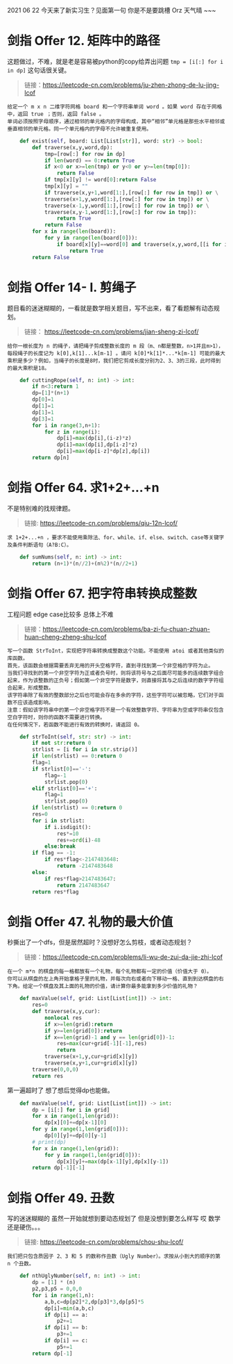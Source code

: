 2021 06 22 今天来了新实习生？见面第一句 你是不是要跳槽 Orz 天气晴 ~~~
# 剑指 Offer 12. 矩阵中的路径
这题做过，不难，就是老是容易被python的copy给弄出问题 `tmp = [i[:] for i in dp]` 这句话很关键。
> 链接：https://leetcode-cn.com/problems/ju-zhen-zhong-de-lu-jing-lcof

```
给定一个 m x n 二维字符网格 board 和一个字符串单词 word 。如果 word 存在于网格中，返回 true ；否则，返回 false 。
单词必须按照字母顺序，通过相邻的单元格内的字母构成，其中“相邻”单元格是那些水平相邻或垂直相邻的单元格。同一个单元格内的字母不允许被重复使用。
```
```py
    def exist(self, board: List[List[str]], word: str) -> bool:
        def traverse(x,y,word,dp):
            tmp=[row[:] for row in dp]
            if len(word) == 0:return True 
            if x<0 or x>=len(tmp) or y<0 or y>=len(tmp[0]):
                return False
            if tmp[x][y] != word[0]:return False
            tmp[x][y] = ""
            if traverse(x,y+1,word[1:],[row[:] for row in tmp]) or \
            traverse(x+1,y,word[1:],[row[:] for row in tmp]) or \
            traverse(x-1,y,word[1:],[row[:] for row in tmp]) or \
            traverse(x,y-1,word[1:],[row[:] for row in tmp]):
                return True 
            return False
        for x in range(len(board)):
            for y in range(len(board[0])):
                if board[x][y]==word[0] and traverse(x,y,word,[[i for i in z] for z in board]):
                    return True
        return False        
```
# 剑指 Offer 14- I. 剪绳子
题目看的迷迷糊糊的，一看就是数学相关题目，写不出来，看了看题解有动态规划。
> 链接： https://leetcode-cn.com/problems/jian-sheng-zi-lcof/
```
给你一根长度为 n 的绳子，请把绳子剪成整数长度的 m 段（m、n都是整数，n>1并且m>1），每段绳子的长度记为 k[0],k[1]...k[m-1] 。请问 k[0]*k[1]*...*k[m-1] 可能的最大乘积是多少？例如，当绳子的长度是8时，我们把它剪成长度分别为2、3、3的三段，此时得到的最大乘积是18。
```
```py
    def cuttingRope(self, n: int) -> int:
        if n<3:return 1
        dp=[1]*(n+1)
        dp[0]=1
        dp[1]=1
        dp[1]=1
        dp[3]=1
        for i in range(3,n+1):
            for z in range(i):
                dp[i]=max(dp[i],(i-z)*z)
                dp[i]=max(dp[i],dp[i-z]*z)
                dp[i]=max(dp[i-z]*dp[z],dp[i])
        return dp[n]
```
# 剑指 Offer 64. 求1+2+…+n
不是特别难的找规律题。
> 链接: https://leetcode-cn.com/problems/qiu-12n-lcof/
```
求 1+2+...+n ，要求不能使用乘除法、for、while、if、else、switch、case等关键字及条件判断语句（A?B:C）。
```
```py
    def sumNums(self, n: int) -> int:
        return (n+1)*(n//2)+(n%2)*(n//2+1)
```

# 剑指 Offer 67. 把字符串转换成整数
工程问题 edge case比较多 总体上不难
> 链接：https://leetcode-cn.com/problems/ba-zi-fu-chuan-zhuan-huan-cheng-zheng-shu-lcof
```
写一个函数 StrToInt，实现把字符串转换成整数这个功能。不能使用 atoi 或者其他类似的库函数。
首先，该函数会根据需要丢弃无用的开头空格字符，直到寻找到第一个非空格的字符为止。
当我们寻找到的第一个非空字符为正或者负号时，则将该符号与之后面尽可能多的连续数字组合起来，作为该整数的正负号；假如第一个非空字符是数字，则直接将其与之后连续的数字字符组合起来，形成整数。
该字符串除了有效的整数部分之后也可能会存在多余的字符，这些字符可以被忽略，它们对于函数不应该造成影响。
注意：假如该字符串中的第一个非空格字符不是一个有效整数字符、字符串为空或字符串仅包含空白字符时，则你的函数不需要进行转换。
在任何情况下，若函数不能进行有效的转换时，请返回 0。
```
```py
    def strToInt(self, str: str) -> int:
        if not str:return 0
        strlist = [i for i in str.strip()]
        if len(strlist) == 0:return 0
        flag=1
        if strlist[0]=='-':
            flag=-1
            strlist.pop(0)
        elif strlist[0]=='+':
            flag=1
            strlist.pop(0)
        if len(strlist) == 0:return 0
        res=0
        for i in strlist:
            if i.isdigit():
                res*=10
                res+=ord(i)-48
            else:break
        if flag == -1:
            if res*flag<-2147483648:
                return -2147483648
        else:
            if res*flag>2147483647:
                return 2147483647
        return res*flag
```
# 剑指 Offer 47. 礼物的最大价值
秒撕出了一个dfs，但是居然超时？没想好怎么剪枝，或者动态规划？
> 链接：https://leetcode-cn.com/problems/li-wu-de-zui-da-jie-zhi-lcof
```
在一个 m*n 的棋盘的每一格都放有一个礼物，每个礼物都有一定的价值（价值大于 0）。
你可以从棋盘的左上角开始拿格子里的礼物，并每次向右或者向下移动一格、直到到达棋盘的右下角。给定一个棋盘及其上面的礼物的价值，请计算你最多能拿到多少价值的礼物？
```
```py
    def maxValue(self, grid: List[List[int]]) -> int:
        res=0
        def traverse(x,y,cur):
            nonlocal res
            if x>=len(grid):return
            if y>=len(grid[0]):return
            if x==len(grid)-1 and y == len(grid[0])-1:
                res=max(cur+grid[-1][-1],res)
                return
            traverse(x+1,y,cur+grid[x][y])
            traverse(x,y+1,cur+grid[x][y])
        traverse(0,0,0)
        return res
```
第一遍超时了 想了想后觉得dp也能做。
```py
    def maxValue(self, grid: List[List[int]]) -> int:
        dp = [i[:] for i in grid]
        for x in range(1,len(grid)):
            dp[x][0]+=dp[x-1][0]
        for y in range(1,len(grid[0])):
            dp[0][y]+=dp[0][y-1]
        # print(dp)
        for x in range(1,len(grid)):
            for y in range(1,len(grid[0])):
                dp[x][y]+=max(dp[x-1][y],dp[x][y-1])
        return dp[-1][-1]
```
# 剑指 Offer 49. 丑数
写的迷迷糊糊的 虽然一开始就想到要动态规划了 但是没想到要怎么样写 哎 数学还是硬伤。。。
> 链接: https://leetcode-cn.com/problems/chou-shu-lcof/
```
我们把只包含质因子 2、3 和 5 的数称作丑数（Ugly Number）。求按从小到大的顺序的第 n 个丑数。
```
```py
    def nthUglyNumber(self, n: int) -> int:
        dp = [1] * (n)
        p2,p3,p5 = 0,0,0
        for i in range(1,n):
            a,b,c=dp[p2]*2,dp[p3]*3,dp[p5]*5
            dp[i]=min(a,b,c)
            if dp[i] == a:
                p2+=1
            if dp[i] == b:
                p3+=1
            if dp[i] == c:
                p5+=1
        return dp[-1]
```

